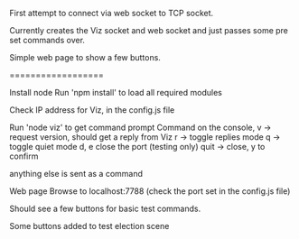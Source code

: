 First attempt to connect via web socket to TCP socket.

Currently creates the Viz socket and web socket and just passes some pre set commands over.

Simple web page to show a few buttons.

==================

Install node
Run 'npm install' to load all required modules

Check IP address for Viz, in the config.js file

Run 'node viz' to get command prompt
Command on the console,
  v -> request version, should get a reply from Viz
  r -> toggle replies mode
  q -> toggle quiet mode
  d, e close the port (testing only)
  quit -> close, y to confirm

  anything else is sent as a command

Web page
  Browse to localhost:7788   (check the port set in the config.js file)

  Should see a few buttons for basic test commands.
  
  Some buttons added to test election scene
   